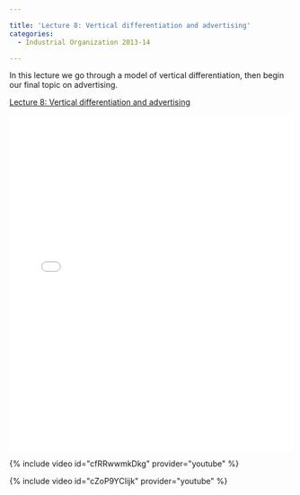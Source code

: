 ```yaml
---

title: 'Lecture 8: Vertical differentiation and advertising'
categories:
  - Industrial Organization 2013-14

---
```

In this lecture we go through a model of vertical differentiation, then begin our final topic on advertising.  

<a href="https://www.scribd.com/doc/189823652/Lecture-8-Vertical-differentiation-and-advertising"  title="View Lecture 8: Vertical differentiation and advertising on Scribd">Lecture 8: Vertical differentiation and advertising</a>

<iframe data-aspect-ratio="undefined" data-auto-height="false" frameborder="0" height="600" scrolling="no" src="//www.scribd.com/embeds/189823652/content?start_page=1&amp;view_mode=slideshow&amp;show_recommendations=false" width="100%"></iframe> 

 

{% include video id="cfRRwwmkDkg" provider="youtube" %}

 

 

{% include video id="cZoP9YCIijk" provider="youtube" %}

